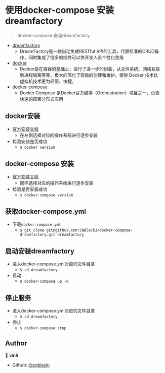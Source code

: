 # 使用docker-compose 安装dreamfactory

> docker-compose 安装dreamfactory

- [dreamfactory](https://www.dreamfactory.com/)
  - DreamFactory是一款自动生成RESTful API的工具，代替标准的CRUD操作，同时集成了很多的插件可以供开发人员个性化使用
- [docker](https://www.docker.com/)
  - Docker是在容器的基础上，进行了进一步的封装，从文件系统、网络互联到进程隔离等等，极大的简化了容器的创建和维护。使得 Docker 技术比虚拟机技术更为轻便、快捷。
- docker-compose
  - Docker Compose 是Docker官方编排（Orchestration）项目之一，负责快速的部署分布式应用

## docker安装

- [官方安装文档](https://docs.docker.com/install/linux/docker-ce/centos/)
  - 在左侧选择对应的操作系统进行逐步安装
- 检测安装是否成功
  - ```$ docker version```

## docker-compose 安装

- [官方安装文档](https://docs.docker.com/compose/install/)
  - 同样选择对应的操作系统进行逐步安装
- 检测是否安装成功
  - ```$ docker-compose version```

## 获取docker-compose.yml

- 下载`docker-compose.yml`
  - ```$ git clone git@github.com:CNBlackJ/docker-compose-dreamfactory.git dreamfactory```

## 启动安装dreamfactory

- 进入docker-compose.yml对应的文件目录
  - ```$ cd dreamfactory```
- 启动
  - ```$ docker-compose up -d```

## 停止服务

- 进入docker-compose.yml对应的文件目录
  - ```$ cd dreamfactory```
- 停止
  - ```$ docker-compose stop```

## Author

👤 **vinli**

* Github: [@cnblackj](https://github.com/cnblackj)

